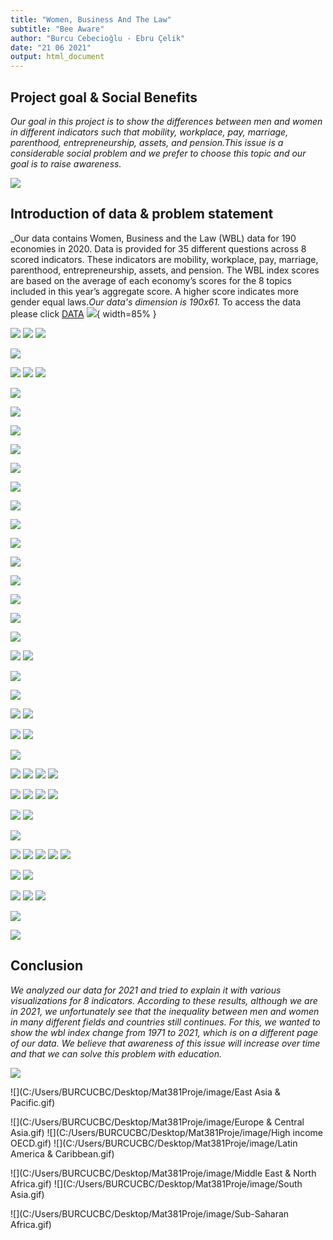 ```yaml
---
title: "Women, Business And The Law"
subtitle: "Bee Aware"
author: "Burcu Cebecioğlu - Ebru Çelik"
date: "21 06 2021"
output: html_document
---
```


## Project goal & Social Benefits

_Our goal in this project is to show the differences between men and women in different indicators such that mobility, workplace, pay, marriage, parenthood, entrepreneurship, assets, and pension.This issue is a considerable social problem and we prefer to choose this topic and our goal is to raise awareness._

![](https://openknowledge.worldbank.org/bitstream/handle/10986/35094/9781464816529.pdf.jpg?sequence=3&isAllowed=y)

## Introduction of data & problem statement
_Our data contains Women, Business and the Law (WBL) data for 190 economies in 2020. Data is provided for 35 different questions across 8 scored indicators. These indicators are mobility, workplace, pay, marriage, parenthood, entrepreneurship, assets, and pension. The WBL index scores are based on the average of each economy’s scores for the 8 topics included in this year’s aggregate score. A higher score indicates more gender equal laws._Our data's dimension is 190x61._
To access the data please click
[DATA](https://datacatalog.worldbank.org/dataset/women-business-and-law)
![](http://blogs.worldbank.org/sites/default/files/blogs-images/2020-01/indicators_graphic.png){ width=85% }

![](C:/Users/BURCUCBC/Desktop/Mat381Proje/image/nocpr.jpg)
![](C:/Users/BURCUCBC/Desktop/Mat381Proje/image/noil.jpg)
![](C:/Users/BURCUCBC/Desktop/Mat381Proje/image/m.jpg)

![](C:/Users/BURCUCBC/Desktop/Mat381Proje/image/m1.jpg)

![](C:/Users/BURCUCBC/Desktop/Mat381Proje/image/m2.jpg)
![](C:/Users/BURCUCBC/Desktop/Mat381Proje/image/m3.jpg)
![](C:/Users/BURCUCBC/Desktop/Mat381Proje/image/m4.jpg)

![](C:/Users/BURCUCBC/Desktop/Mat381Proje/image/w.jpg)

![](C:/Users/BURCUCBC/Desktop/Mat381Proje/image/w1.jpg)

![](C:/Users/BURCUCBC/Desktop/Mat381Proje/image/w2.jpg)

![](C:/Users/BURCUCBC/Desktop/Mat381Proje/image/w3.jpg)


![](C:/Users/BURCUCBC/Desktop/Mat381Proje/image/w4.jpg)

![](C:/Users/BURCUCBC/Desktop/Mat381Proje/image/p.jpg)

![](C:/Users/BURCUCBC/Desktop/Mat381Proje/image/p1.jpg)

![](C:/Users/BURCUCBC/Desktop/Mat381Proje/image/p2.jpg)

![](C:/Users/BURCUCBC/Desktop/Mat381Proje/image/p3.jpg)

![](C:/Users/BURCUCBC/Desktop/Mat381Proje/image/p4.jpg)

![](C:/Users/BURCUCBC/Desktop/Mat381Proje/image/mr.jpg)

![](C:/Users/BURCUCBC/Desktop/Mat381Proje/image/mr1.jpg)


![](C:/Users/BURCUCBC/Desktop/Mat381Proje/image/mr2.jpg)

![](C:/Users/BURCUCBC/Desktop/Mat381Proje/image/mr3.jpg)

![](C:/Users/BURCUCBC/Desktop/Mat381Proje/image/mr4.jpg)
![](C:/Users/BURCUCBC/Desktop/Mat381Proje/image/mr5.jpg)

![](C:/Users/BURCUCBC/Desktop/Mat381Proje/image/pr.jpg)

![](C:/Users/BURCUCBC/Desktop/Mat381Proje/image/pr1.jpg)

![](C:/Users/BURCUCBC/Desktop/Mat381Proje/image/pr2.jpg)
![](C:/Users/BURCUCBC/Desktop/Mat381Proje/image/pr3.jpg)

![](C:/Users/BURCUCBC/Desktop/Mat381Proje/image/pr4.jpg)
![](C:/Users/BURCUCBC/Desktop/Mat381Proje/image/pr5.jpg)

![](C:/Users/BURCUCBC/Desktop/Mat381Proje/image/e.jpg)

![](C:/Users/BURCUCBC/Desktop/Mat381Proje/image/e1.jpg)
![](C:/Users/BURCUCBC/Desktop/Mat381Proje/image/e2.jpg)
![](C:/Users/BURCUCBC/Desktop/Mat381Proje/image/e3.jpg)
![](C:/Users/BURCUCBC/Desktop/Mat381Proje/image/e4.jpg)

![](C:/Users/BURCUCBC/Desktop/Mat381Proje/image/a.jpg)
![](C:/Users/BURCUCBC/Desktop/Mat381Proje/image/a1.jpg)
![](C:/Users/BURCUCBC/Desktop/Mat381Proje/image/a2.jpg)
![](C:/Users/BURCUCBC/Desktop/Mat381Proje/image/a2.jpg)

![](C:/Users/BURCUCBC/Desktop/Mat381Proje/image/a3.jpg)
![](C:/Users/BURCUCBC/Desktop/Mat381Proje/image/a4.jpg)

![](C:/Users/BURCUCBC/Desktop/Mat381Proje/image/a5.jpg)


![](C:/Users/BURCUCBC/Desktop/Mat381Proje/image/ps.jpg)
![](C:/Users/BURCUCBC/Desktop/Mat381Proje/image/ps1.jpg)
![](C:/Users/BURCUCBC/Desktop/Mat381Proje/image/ps2.jpg)
![](C:/Users/BURCUCBC/Desktop/Mat381Proje/image/ps3.jpg)
![](C:/Users/BURCUCBC/Desktop/Mat381Proje/image/ps4.jpg)

![](C:/Users/BURCUCBC/Desktop/Mat381Proje/image/east_asia.jpg)
![](C:/Users/BURCUCBC/Desktop/Mat381Proje/image/europe.jpg)

![](C:/Users/BURCUCBC/Desktop/Mat381Proje/image/high_income.jpg)
![](C:/Users/BURCUCBC/Desktop/Mat381Proje/image/latin_america.jpg)
![](C:/Users/BURCUCBC/Desktop/Mat381Proje/image/middle_east.jpg)

![](C:/Users/BURCUCBC/Desktop/Mat381Proje/image/south_asia.jpg)

![](C:/Users/BURCUCBC/Desktop/Mat381Proje/image/subsaharan.jpg)

## Conclusion

_We analyzed our data for 2021 and tried to explain it with various visualizations for 8 indicators. According to these results, although we are in 2021, we unfortunately see that the inequality between men and women in many different fields and countries still continues.
For this, we wanted to show the wbl index change from 1971 to 2021, which is on a different page of our data. We believe that awareness of this issue will increase over time and that we can solve this problem with education._

![](https://wbl.worldbank.org/content/dam/photos/780x439/2020/mar/WBL_Banner_022820_OP1.jpg)



![](C:/Users/BURCUCBC/Desktop/Mat381Proje/image/East Asia & Pacific.gif)

![](C:/Users/BURCUCBC/Desktop/Mat381Proje/image/Europe & Central Asia.gif)
![](C:/Users/BURCUCBC/Desktop/Mat381Proje/image/High income OECD.gif)
![](C:/Users/BURCUCBC/Desktop/Mat381Proje/image/Latin America & Caribbean.gif)

![](C:/Users/BURCUCBC/Desktop/Mat381Proje/image/Middle East & North Africa.gif)
![](C:/Users/BURCUCBC/Desktop/Mat381Proje/image/South Asia.gif)

![](C:/Users/BURCUCBC/Desktop/Mat381Proje/image/Sub-Saharan Africa.gif)


